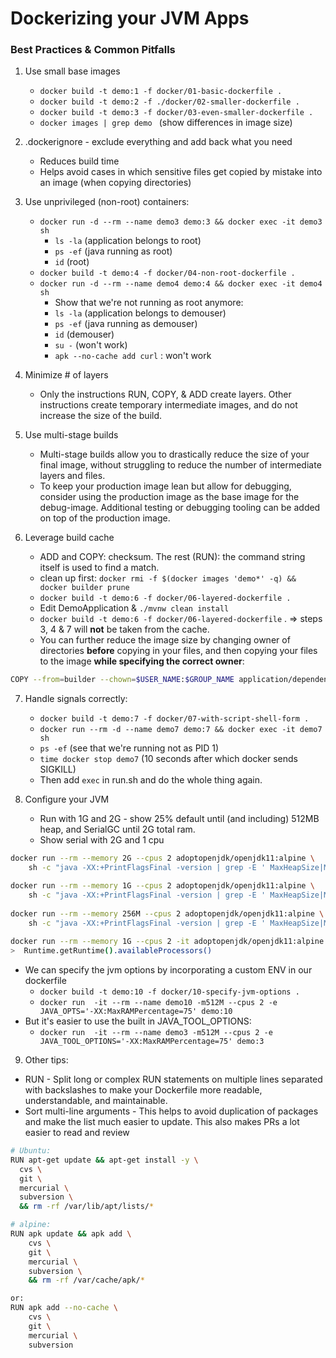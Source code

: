 # Dockerizing your JVM Apps
### Best Practices & Common Pitfalls

1. Use small base images
    * `docker build -t demo:1 -f docker/01-basic-dockerfile .`
    * `docker build -t demo:2 -f ./docker/02-smaller-dockerfile .`
    * `docker build -t demo:3 -f docker/03-even-smaller-dockerfile .`
    * `docker images | grep demo ` (show differences in image size)

2. .dockerignore - exclude everything and add back what you need
    * Reduces build time
    * Helps avoid cases in which sensitive files get copied by mistake into an image (when copying directories)

3. Use unprivileged (non-root) containers:
    * `docker run -d --rm --name demo3 demo:3 && docker exec -it demo3 sh`                    
        * `ls -la` (application belongs to root)
        * `ps -ef` (java running as root)
        * `id` (root)
    * `docker build -t demo:4 -f docker/04-non-root-dockerfile .`
    * `docker run -d --rm --name demo4 demo:4 && docker exec -it demo4 sh`                    
        * Show that we're not running as root anymore:
        * `ls -la` (application belongs to demouser)
        * `ps -ef` (java running as demouser)
        * `id` (demouser)
        * `su -` (won't work)
        * `apk --no-cache add curl` : won't work

4. Minimize # of layers
    * Only the instructions RUN, COPY, & ADD create layers. Other instructions create temporary intermediate images, and do not increase the size of the build.
 
5. Use multi-stage builds
    * Multi-stage builds allow you to drastically reduce the size of your final image, without struggling to reduce the number of intermediate layers and files.
    * To keep your production image lean but allow for debugging, consider using the production image as the base image for the debug-image. Additional testing or debugging tooling can be added on top of the production image.

6. Leverage build cache
    * ADD and COPY: checksum. The rest (RUN): the command string itself is used to find a match.
    * clean up first: `docker rmi -f $(docker images 'demo*' -q) && docker builder prune`
    * `docker build -t demo:6 -f docker/06-layered-dockerfile .`
    * Edit DemoApplication & `./mvnw clean install`
    * `docker build -t demo:6 -f docker/06-layered-dockerfile` .  => steps 3, 4 & 7 will **not** be taken from the cache.
    * You can further reduce the image size by changing owner of directories **before** copying in your files, 
    and then copying your files to the image **while specifying the correct owner**:
```bash
COPY --from=builder --chown=$USER_NAME:$GROUP_NAME application/dependencies/ ./
```

7. Handle signals correctly:
    * `docker build -t demo:7 -f docker/07-with-script-shell-form .`
    * `docker run --rm -d --name demo7 demo:7 && docker exec -it demo7 sh`
    * `ps -ef` (see that we're running not as PID 1)
    * `time docker stop demo7` (10 seconds after which docker sends SIGKILL)
    * Then add `exec` in run.sh and do the whole thing again.

8. Configure your JVM
    * Run with 1G and 2G - show 25% default until (and including) 512MB heap, and SerialGC until 2G total ram.
    * Show serial with 2G and 1 cpu
```bash
docker run --rm --memory 2G --cpus 2 adoptopenjdk/openjdk11:alpine \
    sh -c "java -XX:+PrintFlagsFinal -version | grep -E ' MaxHeapSize|MaxRAMPercentage|UseG1GC|UseSerialGC'"

docker run --rm --memory 1G --cpus 2 adoptopenjdk/openjdk11:alpine \
    sh -c "java -XX:+PrintFlagsFinal -version | grep -E ' MaxHeapSize|MaxRAMPercentage|UseG1GC|UseSerialGC'"
    
docker run --rm --memory 256M --cpus 2 adoptopenjdk/openjdk11:alpine \
    sh -c "java -XX:+PrintFlagsFinal -version | grep -E ' MaxHeapSize|MaxRAMPercentage|UseG1GC|UseSerialGC'"
 
docker run --rm --memory 1G --cpus 2 -it adoptopenjdk/openjdk11:alpine
>  Runtime.getRuntime().availableProcessors()
```
* We can specify the jvm options by incorporating a custom ENV in our dockerfile
    * `docker build -t demo:10 -f docker/10-specify-jvm-options .`
    * `docker run  -it --rm --name demo10 -m512M --cpus 2 -e JAVA_OPTS='-XX:MaxRAMPercentage=75' demo:10`   
* But it's easier to use the built in JAVA_TOOL_OPTIONS:
    * `docker run  -it --rm --name demo3 -m512M --cpus 2 -e JAVA_TOOL_OPTIONS='-XX:MaxRAMPercentage=75' demo:3`

9. Other tips:
* RUN - Split long or complex RUN statements on multiple lines separated with backslashes to make your Dockerfile more readable, understandable, and maintainable.
* Sort multi-line arguments - This helps to avoid duplication of packages and make the list much easier to update. This also makes PRs a lot easier to read and review

```bash
# Ubuntu:
RUN apt-get update && apt-get install -y \
  cvs \
  git \
  mercurial \
  subversion \
  && rm -rf /var/lib/apt/lists/*

# alpine:
RUN apk update && apk add \
    cvs \
    git \
    mercurial \
    subversion \
    && rm -rf /var/cache/apk/* 

or:
RUN apk add --no-cache \
    cvs \
    git \
    mercurial \
    subversion
```
